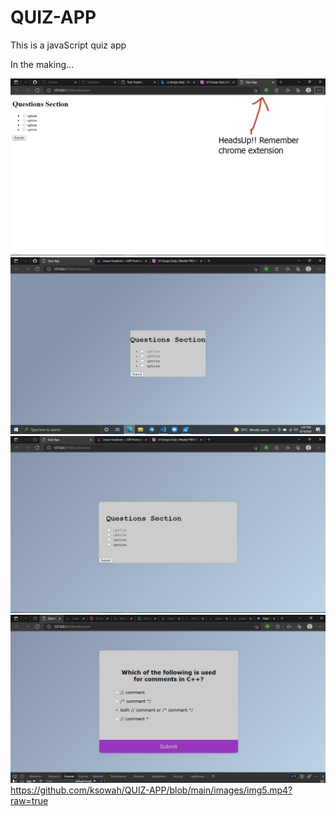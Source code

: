 # QUIZ-APP
This is a javaScript quiz app

In the making...

![name-of-you-image](https://github.com/ksowah/QUIZ-APP/blob/main/images/img1.jpg?raw=true)
![name-of-you-image](https://github.com/ksowah/QUIZ-APP/blob/main/images/img2.png?raw=true)
![name-of-you-image](https://github.com/ksowah/QUIZ-APP/blob/main/images/img3.png?raw=true)
![name-of-you-image](https://github.com/ksowah/QUIZ-APP/blob/main/images/img4.png?raw=true)
https://github.com/ksowah/QUIZ-APP/blob/main/images/img5.mp4?raw=true
